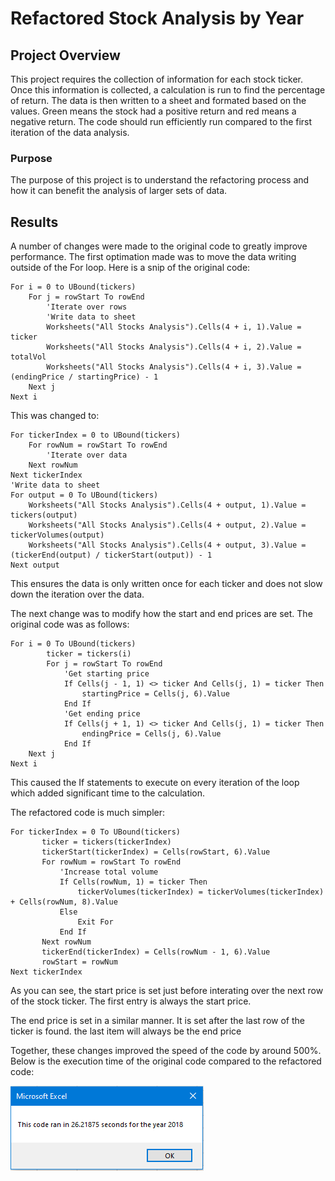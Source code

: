 # Refactored Stock Analysis by Year

## Project Overview

This project requires the collection of information for each stock ticker. Once this information is collected, a calculation is run to find the percentage of return. The data is then written to a sheet and formated based on the values. Green means the stock had a positive return and red means a negative return. The code should run efficiently run compared to the first iteration of the data analysis.

### Purpose

The purpose of this project is to understand the refactoring process and how it can benefit the analysis of larger sets of data.

## Results

A number of changes were made to the original code to greatly improve performance. The first optimation made was to move the data writing outside of the For loop. Here is a snip of the original code:

```
For i = 0 to UBound(tickers)
    For j = rowStart To rowEnd
        'Iterate over rows
        'Write data to sheet
        Worksheets("All Stocks Analysis").Cells(4 + i, 1).Value = ticker
        Worksheets("All Stocks Analysis").Cells(4 + i, 2).Value = totalVol
        Worksheets("All Stocks Analysis").Cells(4 + i, 3).Value = (endingPrice / startingPrice) - 1
    Next j
Next i
```
This was changed to:

```
For tickerIndex = 0 to UBound(tickers)
    For rowNum = rowStart To rowEnd
        'Iterate over data
    Next rowNum
Next tickerIndex
'Write data to sheet
For output = 0 To UBound(tickers)
    Worksheets("All Stocks Analysis").Cells(4 + output, 1).Value = tickers(output)
    Worksheets("All Stocks Analysis").Cells(4 + output, 2).Value = tickerVolumes(output)
    Worksheets("All Stocks Analysis").Cells(4 + output, 3).Value = (tickerEnd(output) / tickerStart(output)) - 1
Next output
```
This ensures the data is only written once for each ticker and does not slow down the iteration over the data.

The next change was to modify how the start and end prices are set. The original code was as follows:

```
For i = 0 To UBound(tickers)
        ticker = tickers(i)
        For j = rowStart To rowEnd
            'Get starting price
            If Cells(j - 1, 1) <> ticker And Cells(j, 1) = ticker Then
                startingPrice = Cells(j, 6).Value
            End If
            'Get ending price
            If Cells(j + 1, 1) <> ticker And Cells(j, 1) = ticker Then
                endingPrice = Cells(j, 6).Value
            End If
    Next j
Next i
```
This caused the If statements to execute on every iteration of the loop which added significant time to the calculation.

 The refactored code is much simpler:

 ```
 For tickerIndex = 0 To UBound(tickers)
        ticker = tickers(tickerIndex)
        tickerStart(tickerIndex) = Cells(rowStart, 6).Value
        For rowNum = rowStart To rowEnd
            'Increase total volume
            If Cells(rowNum, 1) = ticker Then
                tickerVolumes(tickerIndex) = tickerVolumes(tickerIndex) + Cells(rowNum, 8).Value
            Else
                Exit For
            End If
        Next rowNum
        tickerEnd(tickerIndex) = Cells(rowNum - 1, 6).Value
        rowStart = rowNum
Next tickerIndex
```

As you can see, the start price is set just before interating over the next row of the stock ticker. The first entry is always the start price. 

The end price is set in a similar manner. It is set after the last row of the ticker is found. the last item will always be the end price

Together, these changes improved the speed of the code by around 500%. Below is the execution time of the original code compared to the refactored code:

![Original Speed](/Resources/Runtime_orig_2018.png)